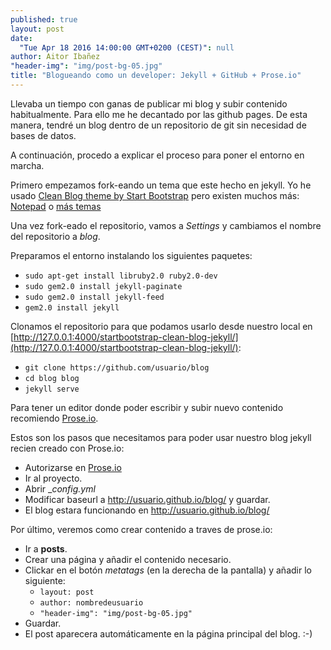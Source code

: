 ```yaml
---
published: true
layout: post
date: 
  "Tue Apr 18 2016 14:00:00 GMT+0200 (CEST)": null
author: Aitor Ibañez
"header-img": "img/post-bg-05.jpg"
title: "Blogueando como un developer: Jekyll + GitHub + Prose.io"
---
```

Llevaba un tiempo con ganas de publicar mi blog y subir contenido habitualmente. Para ello me he decantado por las github pages. De esta manera, tendré un blog dentro de un repositorio de git sin necesidad de bases de datos.

A continuación, procedo a explicar el proceso para poner el entorno en marcha.

Primero empezamos fork-eando un tema que este hecho en jekyll. Yo he usado [Clean Blog theme by Start Bootstrap](https://github.com/IronSummitMedia/startbootstrap-clean-blog-jekyll) pero existen muchos más: [Notepad](https://github.com/hmfaysal/Notepad) o [más temas](http://jekyllthemes.org/)

Una vez fork-eado el repositorio, vamos a _Settings_ y cambiamos el nombre del repositorio a _blog_.

Preparamos el entorno instalando los siguientes paquetes:

- `sudo apt-get install libruby2.0 ruby2.0-dev`
- `sudo gem2.0 install jekyll-paginate`
- `sudo gem2.0 install jekyll-feed`
- `gem2.0 install jekyll`

Clonamos el repositorio para que podamos usarlo desde nuestro local en [http://127.0.0.1:4000/startbootstrap-clean-blog-jekyll/](http://127.0.0.1:4000/startbootstrap-clean-blog-jekyll/):

- `git clone https://github.com/usuario/blog`
- `cd blog blog`
- `jekyll serve`
        
Para tener un editor donde poder escribir y subir nuevo contenido recomiendo [Prose.io](http://prose.io).

Estos son los pasos que necesitamos para poder usar nuestro blog jekyll recien creado con Prose.io:

- Autorizarse en [Prose.io](http://prose.io)
- Ir al proyecto.
- Abrir __config.yml_
- Modificar baseurl a http://usuario.github.io/blog/ y guardar.
- El blog estara funcionando en http://usuario.github.io/blog/
    
Por último, veremos como crear contenido a traves de prose.io:

- Ir a **posts**.
- Crear una página y añadir el contenido necesario.
- Clickar en el botón _metatags_ (en la derecha de la pantalla)  y añadir lo siguiente:
   - `layout: post`
   - `author: nombredeusuario`
   - `"header-img": "img/post-bg-05.jpg"`
- Guardar.
- El post aparecera automáticamente en la página principal del blog. :-)
